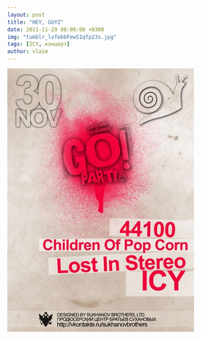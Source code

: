 ```yaml
---
layout: post
title: "HEY, GUYZ"
date: 2011-11-29 00:00:00 +0300
img: "tumblr_lvfebbFewS1qfp23s.jpg"
tags: [ICY, концерт]
author: vlaim
---
```


![](/assets/img/tumblr_lvfebbFewS1qfp23s.jpg)
